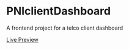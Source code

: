# PNIclientDashboard
A frontend project for a telco client dashboard

[Live Preview](https://pni-dashboard-build.netlify.app/)
